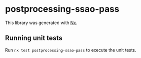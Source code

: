 # postprocessing-ssao-pass

This library was generated with [Nx](https://nx.dev).

## Running unit tests

Run `nx test postprocessing-ssao-pass` to execute the unit tests.
